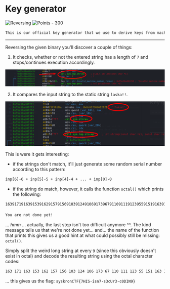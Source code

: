 # Key generator

![Reversing](https://img.shields.io/badge/Reversing--ff6100?style=for-the-badge) ![Points - 300](https://img.shields.io/badge/Points-300-9cf?style=for-the-badge)

```txt
This is our official key generator that we use to derive keys from machine numbers. Our developer put a secret in its code. Can you find it?
```

---

Reversing the given binary you'll discover a couple of things:

1. It checks, whether or not the entered string has a length of `7` and stops/continues execution accordingly.

![strlen](./strlen.png)

2. It compares the input string to the static string `laska!!`.

![strrev](./strrev.png)

This is were it gets interesting:

* if the strings don't match, it'll just generate some random serial number according to this pattern:

```txt
inp[6]-6 + inp[5]-5 + inp[4]-4 + ... + inp[0]-0
```

* if the string do match, however, it calls the function `octal()` which prints the following:

```txt
1639171916391539162915791569103912491069173967911091119123955915191639156967955916396391439125916296395591439609104911191169719175

You are not done yet!
```

... _hmm_ ... actually, the last step isn't too difficult anymore ^^. The kind message tells us that we're not done yet... and... the name of the function that prints this gives us a good hint at what could possibly still be missing: `octal()`.

Simply split the weird long string at every `9` (since this obviously doesn't exist in octal) and decode the resulting string using the octal character codes:

```txt
163 171 163 153 162 157 156 103 124 106 173 67 110 111 123 55 151 163 156 67 55 163 63 143 125 162 63 55 143 60 104 111 116 71 175
```

... this gives us the flag: `syskronCTF{7HIS-isn7-s3cUr3-c0DIN9}`
